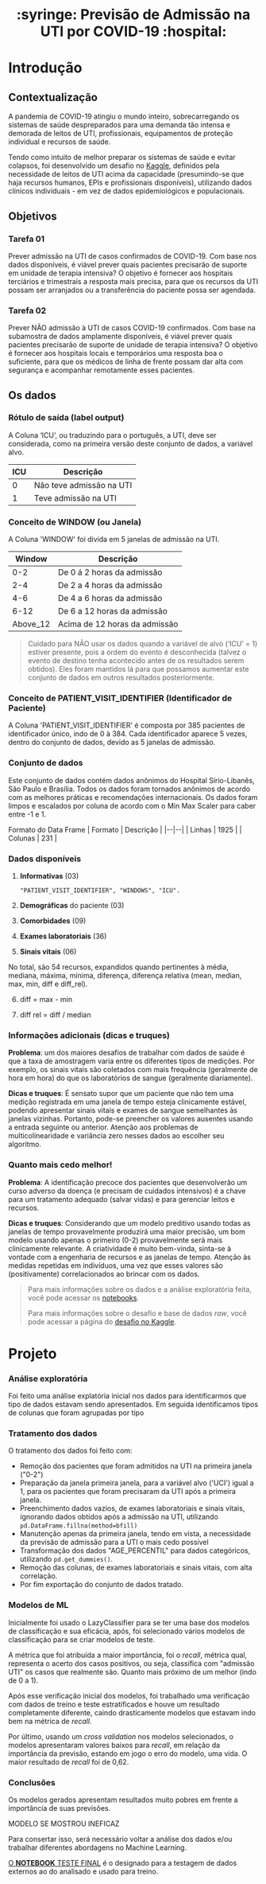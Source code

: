 <h1 align='center'> :syringe: Previsão de Admissão na UTI por COVID-19 :hospital: </h1>

#  Introdução

##  Contextualização
    
A pandemia de COVID-19 atingiu o mundo inteiro, sobrecarregando os sistemas de saúde despreparados para uma demanda tão intensa e demorada de leitos de UTI, profissionais, equipamentos de proteção individual e recursos de saúde.

Tendo como intuito de melhor preparar os sistemas de saúde e evitar colapsos, foi desenvolvido um desafio no [Kaggle](https://www.kaggle.com/S%C3%ADrio-Libanes/covid19), definidos pela necessidade de leitos de UTI acima da capacidade (presumindo-se que haja recursos humanos, EPIs e profissionais disponíveis), utilizando dados clínicos individuais - em vez de dados epidemiológicos e populacionais.


##  Objetivos
    
### Tarefa 01

Prever admissão na UTI de casos confirmados de COVID-19. Com base nos dados disponíveis, é viável prever quais pacientes precisarão de suporte em unidade de terapia intensiva? O objetivo é fornecer aos hospitais terciários e trimestrais a resposta mais precisa, para que os recursos da UTI possam ser arranjados ou a transferência do paciente possa ser agendada.
  

### Tarefa 02

Prever NÃO admissão à UTI de casos COVID-19 confirmados. Com base na subamostra de dados amplamente disponíveis, é viável prever quais pacientes precisarão de suporte de unidade de terapia intensiva? O objetivo é fornecer aos hospitais locais e temporários uma resposta boa o suficiente, para que os médicos de linha de frente possam dar alta com segurança e acompanhar remotamente esses pacientes.
  

##  Os dados
      

### Rótulo de saída (label output)
  
A Coluna ‘ICU’, ou traduzindo para o português, a UTI, deve ser considerada, como na primeira versão deste conjunto de dados, a variável alvo.

| ICU | Descrição |
|--|--|
| 0 | Não teve admissão na UTI |
| 1 | Teve admissão na UTI |

  
### Conceito de WINDOW (ou Janela)
  
A Coluna 'WINDOW' foi divida em 5 janelas de admissão na UTI.

| Window | Descrição |
|--|--|
| 0-2 | De 0 á 2 horas da admissão |
| 2-4 | De 2 a 4 horas da admissão |
| 4-6 | De 4 a 6 horas da admissão |
| 6-12 | De 6 a 12 horas da admissão|
| Above_12 | Acima de 12 horas da admissão |
  

> Cuidado para NÃO usar os dados quando a variável de alvo (‘ICU’ = 1) estiver presente, pois a ordem do evento é desconhecida (talvez o evento de destino tenha acontecido antes de os resultados serem obtidos). Eles foram mantidos lá para que possamos aumentar este conjunto de dados em outros resultados posteriormente.


### Conceito de PATIENT_VISIT_IDENTIFIER (Identificador de Paciente)

A Coluna 'PATIENT_VISIT_IDENTIFIER' é composta por 385 pacientes de identificador único, indo de 0 à 384. Cada identificador aparece 5 vezes, dentro do conjunto de dados, devido as 5 janelas de admissão.


### Conjunto de dados
  
Este conjunto de dados contém dados anônimos do Hospital Sírio-Libanês, São Paulo e Brasília. Todos os dados foram tornados anônimos de acordo com as melhores práticas e recomendações internacionais. Os dados foram limpos e escalados por coluna de acordo com o Min Max Scaler para caber entre -1 e 1.

Formato do Data Frame
| Formato | Descrição |
|--|--|
| Linhas | 1925 |
| Colunas | 231 |
  

### Dados disponíveis

1.  **Informativas** (03) 
		
		"PATIENT_VISIT_IDENTIFIER", "WINDOWS", "ICU".
2.  **Demográficas** do paciente (03)

3.  **Comorbidades** (09)

4.  **Exames laboratoriais** (36)

5.  **Sinais vitais** (06)
 
No total, são 54 recursos, expandidos quando pertinentes à média, mediana, máxima, mínima, diferença, diferença relativa (mean, median, max, min, diff e diff_rel).

6.  diff = max - min
    
7.  diff rel = diff / median
      

### Informações adicionais (dicas e truques)

**Problema**: um dos maiores desafios de trabalhar com dados de saúde é que a taxa de amostragem varia entre os diferentes tipos de medições. Por exemplo, os sinais vitais são coletados com mais frequência (geralmente de hora em hora) do que os laboratórios de sangue (geralmente diariamente).

**Dicas e truques**: É sensato supor que um paciente que não tem uma medição registrada em uma janela de tempo esteja clinicamente estável, podendo apresentar sinais vitais e exames de sangue semelhantes às janelas vizinhas. Portanto, pode-se preencher os valores ausentes usando a entrada seguinte ou anterior. Atenção aos problemas de multicolinearidade e variância zero nesses dados ao escolher seu algoritmo.

 
### Quanto mais cedo melhor!

**Problema**: A identificação precoce dos pacientes que desenvolverão um curso adverso da doença (e precisam de cuidados intensivos) é a chave para um tratamento adequado (salvar vidas) e para gerenciar leitos e recursos.

**Dicas e truques**: Considerando que um modelo preditivo usando todas as janelas de tempo provavelmente produzirá uma maior precisão, um bom modelo usando apenas o primeiro (0-2) provavelmente será mais clinicamente relevante. A criatividade é muito bem-vinda, sinta-se à vontade com a engenharia de recursos e as janelas de tempo. Atenção às medidas repetidas em indivíduos, uma vez que esses valores são (positivamente) correlacionados ao brincar com os dados.

> Para mais informações sobre os dados e a análise exploratória feita, você pode acessar os [notebooks](https://github.com/itsGab/previsao_uti_em_covid/tree/main/notebooks).
> 
> Para mais informações sobre o desafio e base de dados _raw_, você pode acessar a página do [desafio no Kaggle](https://www.kaggle.com/S%C3%ADrio-Libanes/covid19).

# Projeto

### Análise exploratória

Foi feito uma análise explatória inicial nos dados para identificarmos que tipo de dados estavam sendo apresentados.
Em seguida identificamos tipos de colunas que foram agrupadas por tipo


### Tratamento dos dados

O tratamento dos dados foi feito com:
* Remoção dos pacientes que foram admitidos na UTI na primeira janela ("0-2")
* Preparação da janela primeira janela, para a variável alvo ('UCI') igual a 1, para os pacientes que foram precisaram da UTI após a primeira janela.
* Preenchimento dados vazios, de exames laboratoriais e sinais vitais, ignorando dados obtidos após a admissão na UTI,  utilizando `pd.DataFrame.fillna(method=bfill)`
* Manutenção apenas da primeira janela, tendo em vista, a necessidade da previsão de admissão para a UTI o mais cedo possível
* Transformação dos dados "AGE_PERCENTIL" para dados categóricos, utilizando `pd.get_dummies()`.
* Remoção das colunas, de exames laboratoriais e sinais vitais, com alta correlação.
* Por fim exportação do conjunto de dados tratado.

### Modelos de ML 

Inicialmente foi usado o LazyClassifier para se ter uma base dos modelos de classificação e sua eficácia, após, foi selecionado vários modelos de classificação para se criar modelos de teste.

A métrica que foi atribuída a maior importância, foi o *recall*, métrica qual, representa o acerto dos casos positivos, ou seja, classifica com "admissão UTI" os casos que realmente são. Quanto mais próximo de um melhor (indo de 0 a 1).

Após esse verificação inicial dos modelos, foi trabalhado uma verificação com dados de treino e teste estratificados e houve um resultado completamente diferente, caindo drasticamente modelos que estavam indo bem na métrica de *recall*.

Por último, usando um *cross validation* nos modelos selecionados, o modelos apresentaram valores baixos para *recall*, em relação da importância da previsão, estando em jogo o erro do modelo, uma vida. O maior resultado de *recall* foi de 0,62.

### Conclusões

Os modelos gerados apresentam resultados muito pobres em frente a importância de suas previsões.

MODELO SE MOSTROU INEFICAZ

Para consertar isso, será necessário voltar a análise dos dados e/ou trabalhar diferentes abordagens no Machine Learning.


[O **NOTEBOOK** TESTE FINAL](https://github.com/itsGab/previsao_uti_em_covid/blob/main/notebooks/5_TESTE_FINAL_nb_para_teste_com_dados_externos.ipynb) é o designado para a testagem de dados externos ao do analisado e usado para treino.
